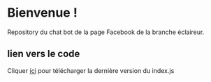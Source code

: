 # Bienvenue !

Repository du chat bot de la page Facebook de la branche éclaireur.

## lien vers le code
Cliquer <a href="myFile.js" download>ici</a> pour télécharger la dernière version du index.js
